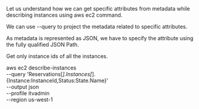 Let us understand how we can get specific attributes from metadata while describing instances using aws ec2 command.

We can use --query to project the metadata related to specific attributes.

As metadata is represented as JSON, we have to specify the attribute using the fully qualified JSON Path.

Get only instance ids of all the instances.

aws ec2 describe-instances \
  --query 'Reservations[*].Instances[*].{Instance:InstanceId,Status:State.Name}' \
  --output json \
  --profile itvadmin \
  --region us-west-1
